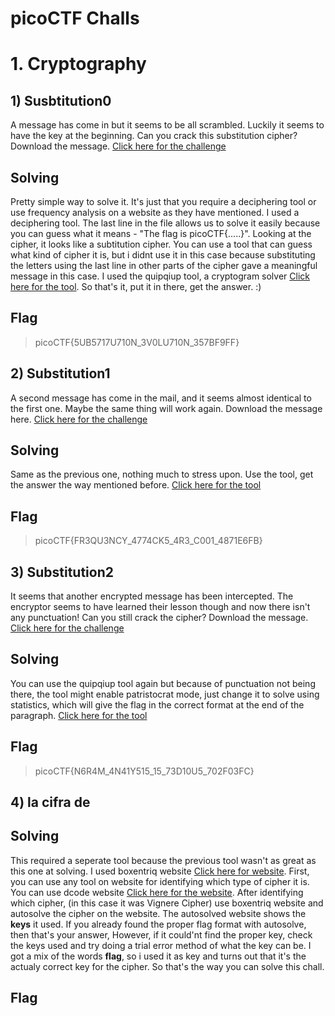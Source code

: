 # picoCTF Challs

# 1. Cryptography

## 1) Susbtitution0 
  A message has come in but it seems to be all scrambled. Luckily it seems to have the key at the beginning. Can you crack this substitution cipher?
  Download the message. [Click here for the challenge](https://play.picoctf.org/practice/challenge/307?category=2&page=2)
## Solving
  Pretty simple way to solve it. It's just that you require a deciphering tool or use frequency analysis on a website as they have mentioned. I used a deciphering tool. The last line in the file allows us to solve it easily because
  you can guess what it means - "The flag is picoCTF{.....}". Looking at the cipher, it looks like a subtitution cipher. You can use a tool that can guess what kind of cipher it is, but i didnt use it in this case because substituting the 
  letters using the last line in other parts of the cipher gave a meaningful message in this case. I used the quipqiup tool, a cryptogram solver [Click here for the tool](https://quipqiup.com/). So that's it, put it in there, get the         answer. :)
## Flag
  > picoCTF{5UB5717U710N_3V0LU710N_357BF9FF}

## 2) Substitution1
  A second message has come in the mail, and it seems almost identical to the first one. Maybe the same thing will work again.
  Download the message here. [Click here for the challenge](https://play.picoctf.org/practice/challenge/308?category=2&page=2)
## Solving
  Same as the previous one, nothing much to stress upon. Use the tool, get the answer the way mentioned before. [Click here for the tool](https://quipqiup.com/)
## Flag
  > picoCTF{FR3QU3NCY_4774CK5_4R3_C001_4871E6FB}

## 3) Substitution2
  It seems that another encrypted message has been intercepted. The encryptor seems to have learned their lesson though and now there isn't any punctuation! Can you still crack the cipher?
  Download the message. [Click here for the challenge](https://play.picoctf.org/practice/challenge/309?category=2&page=2)
## Solving
  You can use the quipqiup tool again but because of punctuation not being there, the tool might enable patristocrat mode, just change it to solve using statistics, which will give the flag in the correct format at the end of the 
  paragraph. [Click here for the tool](https://quipqiup.com/)
## Flag
  > picoCTF{N6R4M_4N41Y515_15_73D10U5_702F03FC}

## 4) la cifra de
## Solving
  This required a seperate tool because the previous tool wasn't as great as this one at solving. I used boxentriq website [Click here for website](https://www.boxentriq.com/). First, you can use any tool on website for identifying which 
  type of cipher it is. You can use dcode website [Click here for the website](https://www.dcode.fr/cipher-identifier). After identifying which cipher, (in this case it was Vignere Cipher) use boxentriq website and autosolve the cipher 
  on the website. The autosolved website shows the **keys** it used. If you already found the proper flag format with autosolve, then that's your answer, However, if it could'nt find the proper key, check the keys used and try doing a 
  trial error method of what the key can be. I got a mix of the words **flag**, so i used it as key and turns out that it's the actualy correct key for the cipher. So that's the way you can solve this chall.
## Flag
  > 

